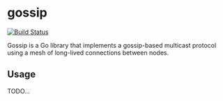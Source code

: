 gossip
======
[![Build Status](https://travis-ci.org/kevinwallace/gossip.png?branch=master)](https://travis-ci.org/kevinwallace/gossip)

Gossip is a Go library that implements a gossip-based multicast protocol using a
mesh of long-lived connections between nodes.

Usage
-----

TODO...

